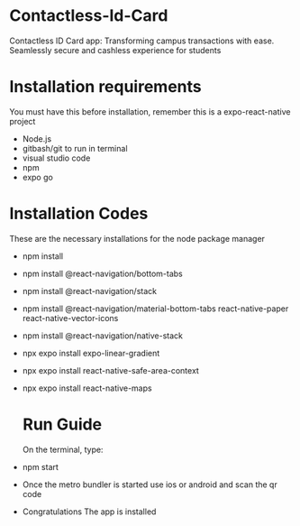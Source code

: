 # Contactless-Id-Card
 Contactless ID Card app: Transforming campus transactions with ease. Seamlessly secure and cashless experience for students

# Installation requirements
You must have this before installation, remember this is a expo-react-native project
- Node.js
- gitbash/git to run in terminal
- visual studio code
- npm
- expo go

# Installation Codes
These are the necessary installations for the node package manager 
- npm install
- npm install @react-navigation/bottom-tabs
- npm install @react-navigation/stack
- npm install @react-navigation/material-bottom-tabs react-native-paper react-native-vector-icons
- npm install @react-navigation/native-stack
- npx expo install expo-linear-gradient
- npx expo install react-native-safe-area-context
- npx expo install react-native-maps

  # Run Guide
   On the terminal, type:
- npm start
- Once the metro bundler is started use ios or android and scan the qr code
- Congratulations The app is installed
